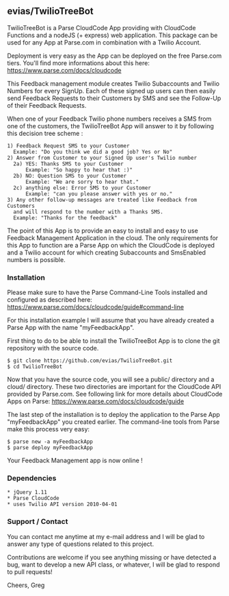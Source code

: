 ## evias/TwilioTreeBot
TwilioTreeBot is a Parse CloudCode App providing with CloudCode Functions
and a nodeJS (+ express) web application. This package can be used for any
App at Parse.com in combination with a Twilio Account.

Deployment is very easy as the App can be deployed on the free Parse.com
tiers. You'll find more informations about this here: https://www.parse.com/docs/cloudcode

This Feedback management module creates Twilio Subaccounts and Twilio Numbers
for every SignUp. Each of these signed up users can then easily send Feedback
Requests to their Customers by SMS and see the Follow-Up of their Feedback
Requests.

When one of your Feedback Twilio phone numbers receives a SMS from one of the
customers, the TwilioTreeBot App will answer to it by following this decision
tree scheme :

    1) Feedback Request SMS to your Customer
      Example: "Do you think we did a good job? Yes or No"
    2) Answer from Customer to your Signed Up user's Twilio number
      2a) YES: Thanks SMS to your Customer
          Example: "So happy to hear that :)"
      2b) NO: Question SMS to your Customer
          Example: "We are sorry to hear that."
      2c) anything else: Error SMS to your Customer
          Example: "can you please answer with yes or no."
    3) Any other follow-up messages are treated like Feedback from Customers
      and will respond to the number with a Thanks SMS.
      Example: "Thanks for the feedback"

The point of this App is to provide an easy to install and easy to use
Feedback Management Application in the cloud. The only requirements for this
App to function are a Parse App on which the CloudCode is deployed and a
Twilio account for which creating Subaccounts and SmsEnabled numbers is
possible.

### Installation
Please make sure to have the Parse Command-Line Tools installed and configured
as described here: https://www.parse.com/docs/cloudcode/guide#command-line

For this installation example I will assume that you have already created
a Parse App with the name "myFeedbackApp".

First thing to do to be able to install the TwilioTreeBot App is to clone
the git repository with the source code.

    $ git clone https://github.com/evias/TwilioTreeBot.git
    $ cd TwilioTreeBot

Now that you have the source code, you will see a public/ directory and a
cloud/ directory. These two directories are important for the CloudCode API
provided by Parse.com. See following link for more details about CloudCode
Apps on Parse: https://www.parse.com/docs/cloudcode/guide

The last step of the installation is to deploy the application to the Parse
App "myFeedbackApp" you created earlier. The command-line tools from Parse
make this process very easy:

    $ parse new -a myFeedbackApp
    $ parse deploy myFeedbackApp

Your Feedback Management app is now online !

### Dependencies
    * jQuery 1.11
    * Parse CloudCode
    * uses Twilio API version 2010-04-01

### Support / Contact
You can contact me anytime at my e-mail address and I will be glad to answer
any type of questions related to this project.

Contributions are welcome if you see anything missing or have detected a
bug, want to develop a new API class, or whatever, I will be glad to respond
to pull requests!

Cheers,
Greg
